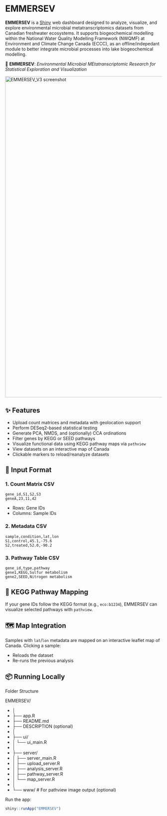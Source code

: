 # EMMERSEV

**EMMERSEV** is a [Shiny](https://shiny.posit.co/) web dashboard designed to analyze, visualize, and explore environmental microbial metatranscriptomics datasets from Canadian freshwater ecosystems. It supports biogeochemical modelling within the National Water Quality Modelling Framework (NWQMF) at Environment and Climate Change Canada (ECCC), as an offline/indepedant module to better integrate microbial processes into lake biogeochemical modelling.

🌊 **EMMERSEV**: *Environmental Microbial MEtatranscriptomic Research for Statistical Exploration and Visualization*

<img width="1920" height="1031" alt="EMMERSEV_V3 screenshot" src="https://github.com/user-attachments/assets/8f5b905c-cffb-4e47-826d-4d55b4870d82" />

## ✨ Features

- Upload count matrices and metadata with geolocation support
- Perform DESeq2-based statistical testing
- Generate PCA, NMDS, and (optionally) CCA ordinations
- Filter genes by KEGG or SEED pathways
- Visualize functional data using KEGG pathway maps via `pathview`
- View datasets on an interactive map of Canada
- Clickable markers to reload/reanalyze datasets

## 🧬 Input Format

### 1. Count Matrix CSV
```
gene_id,S1,S2,S3
geneA,23,11,42
```
- Rows: Gene IDs
- Columns: Sample IDs

### 2. Metadata CSV
```
sample,condition,lat,lon
S1,control,45.1,-75.6
S2,treated,52.0,-90.2
```

### 3. Pathway Table CSV
```
gene_id,type,pathway
gene1,KEGG,Sulfur metabolism
gene2,SEED,Nitrogen metabolism
```

## 🧪 KEGG Pathway Mapping

If your gene IDs follow the KEGG format (e.g., `eco:b1234`), EMMERSEV can visualize selected pathways with `pathview`.

## 🗺️ Map Integration

Samples with `lat`/`lon` metadata are mapped on an interactive leaflet map of Canada. Clicking a sample:
- Reloads the dataset
- Re-runs the previous analysis

## 📦 Running Locally

Folder Structure

EMMERSEV/
- │
- ├── app.R
- ├── README.md
- ├── DESCRIPTION (optional)
- │
- ├── ui/
- │   └── ui_main.R
- │
- ├── server/
- │   ├── server_main.R
- │   ├── upload_server.R
- │   ├── analysis_server.R
- │   ├── pathway_server.R
- │   └── map_server.R
- │
- └── www/          # For pathview image output (optional)


Run the app:
```r
shiny::runApp("EMMERSEV")
```
